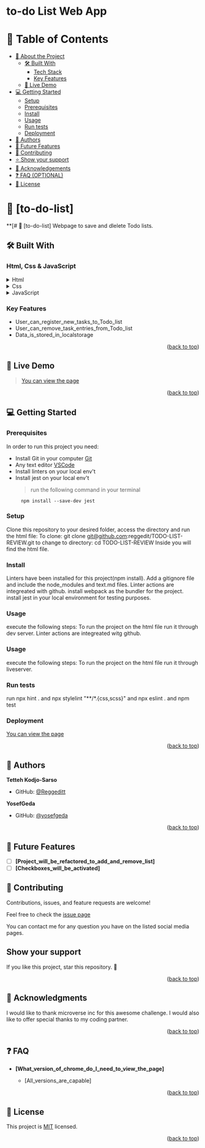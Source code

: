 # to-do List Web App


<a name="readme-top"></a>



<div align="center">
  <!-- You are encouraged to replace this logo with your own! Otherwise you can also remove it. -->
  

</div>

<!-- TABLE OF CONTENTS -->

# 📗 Table of Contents

- [📖 About the Project](#about-project)
  - [🛠 Built With](#built-with)
    - [Tech Stack](#tech-stack)
    - [Key Features](#key-features)
  - [🚀 Live Demo](#live-demo)
- [💻 Getting Started](#getting-started)
  - [Setup](#setup)
  - [Prerequisites](#prerequisites)
  - [Install](#install)
  - [Usage](#usage)
  - [Run tests](#run-tests)
  - [Deployment](#triangular_flag_on_post-deployment)
- [👥 Authors](#authors)
- [🔭 Future Features](#future-features)
- [🤝 Contributing](#contributing)
- [⭐️ Show your support](#support)
- [🙏 Acknowledgements](#acknowledgements)
- [❓ FAQ (OPTIONAL)](#faq)
- [📝 License](#license)
<!-- PROJECT DESCRIPTION -->

# 📖 [to-do-list] <a name="about-project"></a>

**[# 📖 [to-do-list]  Webpage to save and dlelete Todo lists.  

## 🛠 Built With <a name="built-with"></a>

### Html, Css & JavaScript<a name="tech-stack"></a>

<details>
  <summary>Html</summary>
  <ul>
    <li>HTML5</li>
  </ul>
</details>
<details>
  <summary>Css</summary>
  <ul>
    <li>CSS3</li>
  </ul>
</details>
<details>
  <summary>JavaScript</summary>
  <ul>
    <li>JS</li>
  </ul>
</details>


<!-- Features -->

### Key Features <a name="key-features"></a>

- User_can_register_new_tasks_to_Todo_list
- User_can_remove_task_entries_from_Todo_list
- Data_is_stored_in_localstorage

<p align="right">(<a href="#readme-top">back to top</a>)</p>

<!-- LIVE DEMO -->
## 🚀 Live Demo <a name="live-demo"></a>

>[You can view the page](https://reggeditt.github.io/todo-list-App2/)


<p align="right">(<a href="#readme-top">back to top</a>)</p>



<!-- GETTING STARTED -->
## 💻 Getting Started <a name="getting-started"></a>

### Prerequisites

In order to run this project you need:
- Install Git in your computer [Git](https://git-scm.com/downloads)
- Any text editor [VSCode](https://code.visualstudio.com/download) 
- Install linters on your local env't
- Install jest on your local env't
  > run the following command in your terminal
  ```
    npm install --save-dev jest

### Setup

Clone this repository to your desired folder, access the directory and run the html file: 
To clone: git clone git@github.com:reggedit/TODO-LIST-REVIEW.git
to change to directory: cd TODO-LIST-REVIEW
Inside you will find the html file.


### Install

Linters have been installed for this project(npm install).
Add a gitignore file and include the node_modules and text.md files.
Linter actions are integreated with github.
install webpack as the bundler for the project.
install jest in your local environment for testing purposes.

### Usage
execute the following steps:
To run the project on the html file run it through dev server.
Linter actions are integreated witg github.

### Usage
execute the following steps:
To run the project on the html file run it through liveserver.


### Run tests
 run npx hint . 
 and npx stylelint "**/*.{css,scss}"
 and npx eslint .
 and npm test


### Deployment
[You can view the page](https://reggeditt.github.io/todo-list-App2/)


<p align="right">(<a href="#readme-top">back to top</a>)</p>

<!-- AUTHORS -->

## 👥 Authors <a name="authors"></a>


**Tetteh Kodjo-Sarso**
- GitHub: [@Reggeditt](https://github.com/Reggeditt)

 **YosefGeda**
- GitHub: [@yosefgeda](https://github.com/yosefgeda)

<p align="right">(<a href="#readme-top">back to top</a>)</p>

<!-- FUTURE FEATURES -->

## 🔭 Future Features <a name="future-features"></a>

- [ ] **[Project_will_be_refactored_to_add_and_remove_list]**
- [ ] **[Checkboxes_will_be_activated]**

<!-- CONTRIBUTING -->
## 🤝 Contributing <a name="contributing"></a>

Contributions, issues, and feature requests are welcome!

Feel free to check the [issue page](https://github.com/Reggeditt/TODO-LIST-REVIEW/issues)

<!-- SUPPORT -->
You can contact me for any question you have on the listed social media pages.

## Show your support

If you like this project, star this repository. 🙏

<p align="right">(<a href="#readme-top">back to top</a>)</p>


<!-- ACKNOWLEDGEMENTS -->

## 🙏 Acknowledgments <a name="acknowledgements"></a>

I would like to thank microverse inc for this awesome challenge. I would also like to offer special thanks to my coding partner.

<p align="right">(<a href="#readme-top">back to top</a>)</p>

## ❓ FAQ <a name="faq"></a>


- **[What_version_of_chrome_do_I_need_to_view_the_page]**

  - [All_versions_are_capable]


<p align="right">(<a href="#readme-top">back to top</a>)</p>

## 📝 License <a name="license"></a>

This project is [MIT](../LICENSE.md) licensed.

<p align="right">(<a href="#readme-top">back to top</a>)</p>
